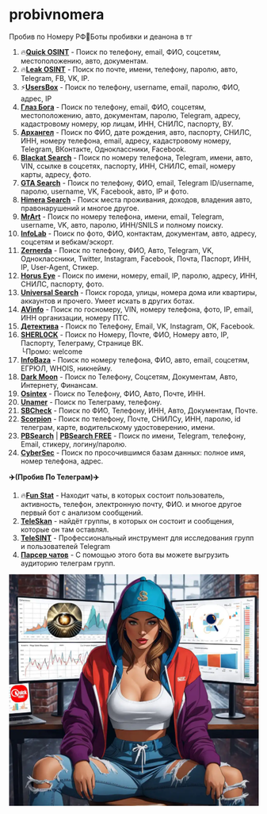 # probivnomera

Пробив по Номеру РФ📱Боты пробивки и деанона в тг

1. 🔥[**Quick OSINT**](https://vk.cc/cy5E7o) - Поиск по телефону, email, ФИО, соцсетям, местоположению, авто, документам.
2. 🔥[**Leak OSINT**](https://vk.cc/cy5E98) - Поиск по почте, имени, телефону, паролю, авто, Telegram, FB, VK, IP.
3. ⚡️[**UsersBox**](https://vk.cc/cy5Eau) - Поиск по телефону, username, email, паролю, ФИО, адрес, IP
4. **[Глаз Бога](https://vk.cc/cy5Ebq)** - Поиск по телефону, email, ФИО, соцсетям, местоположению, авто, документам, паролю, Telegram, адресу, кадастровому номеру, юр лицам, ИНН, СНИЛС, паспорту, ВУ.
5. **[Архангел](https://vk.cc/cy5Eci)** - Поиск по ФИО, дате рождения, авто, паспорту, СНИЛС, ИНН, номеру телефона, email, адресу, кадастровому номеру, Telegram, ВКонтакте, Одноклассники, Facebook.
6. [**Blackat Search**](https://vk.cc/cy5EuF) - Поиск по номеру телефона, Telegram, имени, авто, VIN, ссылке в соцсетях, паспорту, ИНН, СНИЛС, email, номеру карты, адресу, фото.
7. **[GTA Search](https://vk.cc/cy5EhM)** - Поиск по телефону, ФИО, email, Telegram ID/username, паролю, username, VK, Facebook, авто, IP и фото.
8. **[Himera Search](https://vk.cc/cy5EjR)** - Поиск места проживания, доходов, владения авто, правонарушений и многое другое.
9. **[MrArt](https://vk.cc/cy5EkB)** - Поиск по номеру телефона, имени, email, Telegram, username, VK, авто, паролю, ИНН/SNILS и полному поиску.
10. **[InfoLab](https://vk.cc/cy5BvD)** - Поиск по фото, ФИО, контактам, документам, авто, адресу, соцсетям и вебкам/эскорт.
11. **[Zernerda](https://vk.cc/cy5Emt)** - Поиск по телефону, ФИО, Авто, Telegram, VK, Одноклассники, Twitter, Instagram, Facebook, Почта, Паспорт, ИНН, IP, User-Agent, Стикер.
12. **[Horus Eye](https://vk.cc/cy5Enl)** - Поиск по имени, номеру, email, IP, паролю, адресу, ИНН, СНИЛС, паспорту, фото.
13. [**Universal Search**](https://vk.cc/cy5BOx) - Поиск города, улицы, номера дома или квартиры, аккаунтов и прочего. Умеет искать в других ботах.
14. **[AVinfo](https://vk.cc/cy5Ept)** - Поиск по госномеру, VIN, номеру телефона, фото, IP, email, ИНН организации, номеру ПТС.
15. [**Детектива**](https://vk.cc/cy5BVh) - Поиск по Телефону, Email, VK, Instagram, OK, Facebook.
16. [**SHERL0CK**](https://vk.cc/cy5BWo) - Поиск по Номеру, Почте, ФИО, Номеру авто, IP, Паспорту, Телеграму, Странице ВК.  
    └Промо: welcome
17. [**InfoBaza**](https://vk.cc/cy5BYH) - Поиск по номеру телефона, ФИО, авто, email, соцсетям, ЕГРЮЛ, WHOIS, никнейму.
18. [**Dark Moon**](https://vk.cc/cy5BZA) - Поиск по Телефону, Соцсетям, Документам, Авто, Интернету, Финансам.
19. [**Osintex**](https://vk.cc/cy5C0Y) - Поиск по Телефону, ФИО, Авто, Почте, ИНН.
20. [**Unamer**](https://vk.cc/cy5C2B) - Поиск по Телеграму, телефону.
21. **[SBCheck](https://vk.cc/cy5C5c)** - Поиск по ФИО, Телефону, ИНН, Авто, Документам, Почте.
22. **[Scorpion](https://vk.cc/cy5C6t)** - Поиск по телефону, Почте, СНИЛСу, ИНН, паролю, id телеграм, карте, водительскому удостоверению, имени.
23. [**PBSearch**](https://vk.cc/cy5C8D) | **[PBSearch FREE](https://vk.cc/cy5C8D)** - Поиск по имени, Telegram, телефону, Email, стикеру, логину/паролю.
24. **[CyberSec](https://vk.cc/cxqaju)** - Поиск по просочившимся базам данных: полное имя, номер телефона, адрес.

**✈️(Пробив По Телеграм)✈️**

1. 🔥[**Fun Stat**](https://vk.cc/cy5EwL) - Находит чаты, в которых состоит пользователь, активность, телефон, электронную почту, ФИО. и многое другое первый бот с анализом сообщений.
2. **[TeleSkan](https://vk.cc/cy5Cdf)** - найдёт группы, в которых он состоит и сообщения, которые он там оставлял.
3. [**TeleSINT**](https://vk.cc/cy5Cem) - Профессиональный инструмент для исследования групп и пользователей Telegram
4. **[Парсер чатов](https://vk.cc/cy5Cfs)** - С помощью этого бота вы можете выгрузить аудиторию телеграм групп.

![](/images/probivbot.webp)
